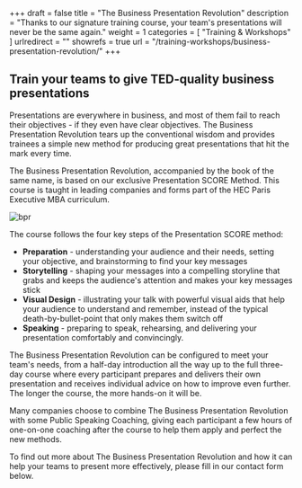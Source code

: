+++
draft		= false
title		= "The Business Presentation Revolution"
description = "Thanks to our signature training course, your team's presentations will never be the same again."
weight		= 1
categories	= [ "Training & Workshops" ]
urlredirect	= ""
showrefs	= true
url 		= "/training-workshops/business-presentation-revolution/"
+++

## Train your teams to give TED-quality business presentations

Presentations are everywhere in business, and most of them fail to reach their objectives - if they even have clear objectives. The Business Presentation Revolution tears up the conventional wisdom and provides trainees a simple new method for producing great presentations that hit the mark every time.

The Business Presentation Revolution, accompanied by the book of the same name, is based on our exclusive Presentation SCORE Method. This course is taught in leading companies and forms part of the HEC Paris Executive MBA curriculum.

![bpr][pic1]

The course follows the four key steps of the Presentation SCORE method:

* **Preparation** - understanding your audience and their needs, setting your objective, and brainstorming to find your key messages
* **Storytelling** - shaping your messages into a compelling storyline that grabs and keeps the audience's attention and makes your key messages stick
* **Visual Design** - illustrating your talk with powerful visual aids that help your audience to understand and remember, instead of the typical death-by-bullet-point that only makes them switch off
* **Speaking** - preparing to speak, rehearsing, and delivering your presentation comfortably and convincingly.

The Business Presentation Revolution can be configured to meet your team's needs, from a half-day introduction all the way up to the full three-day course where every participant prepares and delivers their own presentation and receives individual advice on how to improve even further. The longer the course, the more hands-on it will be.

Many companies choose to combine The Business Presentation Revolution with some Public Speaking Coaching, giving each participant a few hours of one-on-one coaching after the course to help them apply and perfect the new methods.

To find out more about The Business Presentation Revolution and how it can help your teams to present more effectively, please fill in our contact form below.

[pic1]: /pictures/training-workshops/business-presentation-revolution/bpr.jpg